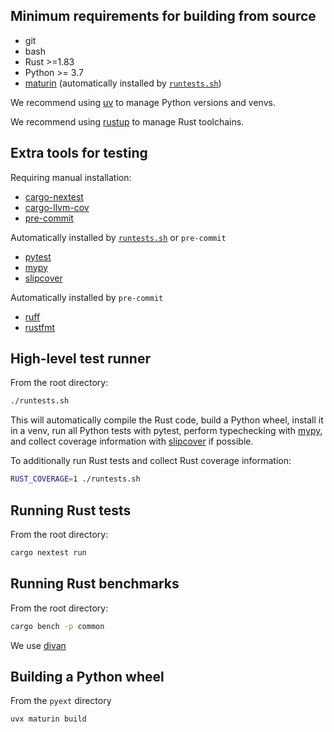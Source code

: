 ## Minimum requirements for building from source

 - git
 - bash
 - Rust >=1.83
 - Python >= 3.7
 - [maturin](https://maturin.rs/) (automatically installed by [`runtests.sh`](runtests.sh))

We recommend using [uv](https://astral.sh/uv) to manage Python versions and venvs.

We recommend using [rustup](https://rustup.rs/) to manage Rust toolchains.

## Extra tools for testing

Requiring manual installation:
 - [cargo-nextest](https://nexte.st/)
 - [cargo-llvm-cov](https://github.com/taiki-e/cargo-llvm-cov)
 - [pre-commit](https://pre-commit.com/)

Automatically installed by [`runtests.sh`](runtests.sh) or `pre-commit`
 - [pytest](https://pytest.org)
 - [mypy](https://github.com/python/mypy)
 - [slipcover](https://github.com/plasma-umass/slipcover)

Automatically installed by `pre-commit`
 - [ruff](https://astral.sh/ruff)
 - [rustfmt](https://rust-lang.github.io/)

## High-level test runner

From the root directory:
```bash
./runtests.sh
```

This will automatically compile the Rust code, build a Python wheel, install it
in a venv, run all Python tests with pytest, perform typechecking with
[mypy](https://github.com/python/mypy), and collect coverage information with
[slipcover](https://github.com/plasma-umass/slipcover) if possible.

To additionally run Rust tests and collect Rust coverage information:

```bash
RUST_COVERAGE=1 ./runtests.sh
```

## Running Rust tests

From the root directory:
```bash
cargo nextest run
```

## Running Rust benchmarks

From the root directory:
```bash
cargo bench -p common
```

We use [divan](https://github.com/nvzqz/divan)

## Building a Python wheel

From the `pyext` directory
```bash
uvx maturin build
```
